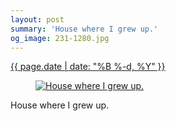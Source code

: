 ```yaml
---
layout: post
summary: 'House where I grew up.'
og_image: 231-1280.jpg
---
```


<div class="post">
 <time>
  <a href="/231">
   {{ page.date | date: "%B %-d, %Y" }}
  </a>
 </time>
 <a href="/231">
  <figure data-taken="11/28/2013">
   <img alt="House where I grew up." sizes="(min-width: 700px) 50vw, calc(100vw - 2rem)" src="{{ site.assets_url }}/231-640.jpg" srcset="{{ site.assets_url }}/231-1280.jpg 1280w, {{ site.assets_url }}/231-960.jpg 960w, {{ site.assets_url }}/231-640.jpg 640w, {{ site.assets_url }}/231-320.jpg 320w"/>
  </figure>
 </a>
 <span>
  House where I grew up.
 </span>
</div>
